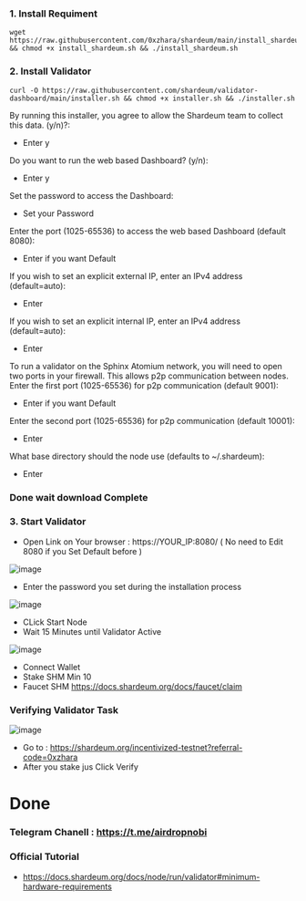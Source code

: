 ### 1. Install Requiment
```lay 
wget https://raw.githubusercontent.com/0xzhara/shardeum/main/install_shardeum.sh && chmod +x install_shardeum.sh && ./install_shardeum.sh 
```
### 2. Install Validator
```lay
curl -O https://raw.githubusercontent.com/shardeum/validator-dashboard/main/installer.sh && chmod +x installer.sh && ./installer.sh
```
By running this installer, you agree to allow the Shardeum team to collect this data. (y/n)?:
- Enter y

Do you want to run the web based Dashboard? (y/n):
- Enter y

Set the password to access the Dashboard:
- Set your Password

Enter the port (1025-65536) to access the web based Dashboard (default 8080):
- Enter if you want Default

If you wish to set an explicit external IP, enter an IPv4 address (default=auto):
- Enter

If you wish to set an explicit internal IP, enter an IPv4 address (default=auto):
- Enter

To run a validator on the Sphinx Atomium network, you will need to open two ports in your firewall.
This allows p2p communication between nodes.
Enter the first port (1025-65536) for p2p communication (default 9001):
- Enter if you want Default

Enter the second port (1025-65536) for p2p communication (default 10001):
- Enter

What base directory should the node use (defaults to ~/.shardeum):
- Enter

### Done wait download Complete

### 3. Start Validator
- Open Link on Your browser : https://YOUR_IP:8080/ ( No need to Edit 8080 if you Set Default before )

![image](https://github.com/user-attachments/assets/7b58f78b-1fd2-43d9-ad27-b4593d59a14c)
- Enter the password you set during the installation process

![image](https://github.com/user-attachments/assets/ae131eca-430a-4b38-a154-6601c1d8bc0f)
- CLick Start Node
- Wait 15 Minutes until Validator Active

![image](https://github.com/user-attachments/assets/67836ead-5410-4b3d-ba1a-e04ff1487f3e)
- Connect Wallet
- Stake SHM Min 10
- Faucet SHM https://docs.shardeum.org/docs/faucet/claim


### Verifying Validator Task
![image](https://github.com/user-attachments/assets/d300c5ad-dc4e-4eb9-aff1-54860715646f)
- Go to : https://shardeum.org/incentivized-testnet?referral-code=0xzhara
- After you stake jus Click Verify

# Done
### Telegram Chanell : https://t.me/airdropnobi

### Official Tutorial
- https://docs.shardeum.org/docs/node/run/validator#minimum-hardware-requirements







